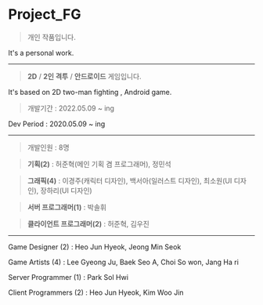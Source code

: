 # Project_FG

> 개인 작품입니다.

It's a personal work.


---


> **2D** / **2인 격투** / **안드로이드** 게임입니다.

It's based on 2D two-man fighting , Android game. 


> 개발기간 : 2022.05.09 ~ ing

Dev Period : 2020.05.09 ~ ing


---


> 개발인원 : 8명

> **기획(2)** : 허준혁(메인 기획 겸 프로그래머), 정민석

> **그래픽(4)** : 이경주(캐릭터 디자인), 백서아(일러스트 디자인), 최소원(UI 디자인), 장하리(UI 디자인)

> **서버 프로그래머(1)** : 박솔휘

> **클라이언트 프로그래머(2)** : 허준혁, 김우진

---


Game Designer (2) : Heo Jun Hyeok, Jeong Min Seok

Game Artists (4) : Lee Gyeong Ju, Baek Seo A, Choi So won, Jang Ha ri

Server Programmer (1) : Park Sol Hwi

Client Programmers (2) : Heo Jun Hyeok, Kim Woo Jin

